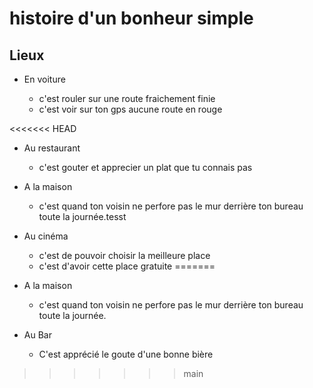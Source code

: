 # histoire d'un bonheur simple

## Lieux

-   En voiture

    -   c'est rouler sur une route fraichement finie
    -   c'est voir sur ton gps aucune route en rouge

<<<<<<< HEAD
-   Au restaurant

    -   c'est gouter et apprecier un plat que tu connais pas

-   A la maison
    -   c'est quand ton voisin ne perfore pas le mur derrière ton bureau toute la journée.tesst
-   Au cinéma
    -   c'est de pouvoir choisir la meilleure place
    -   c'est d'avoir cette place gratuite
=======
* A la maison
    * c'est quand ton voisin ne perfore pas le mur derrière ton bureau toute la journée.

* Au Bar
    * C'est apprécié le goute d'une bonne bière
>>>>>>> main
